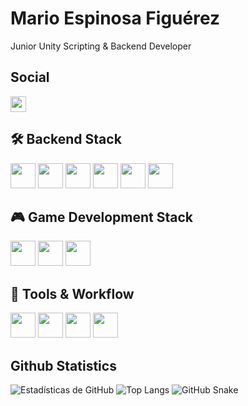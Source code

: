 # Mario Espinosa Figuérez
Junior Unity Scripting & Backend Developer

## Social
<a href="https://github.com/MarioEspinosaFiguerez"><img src="https://img.shields.io/badge/-@MarioEspinosaFiguerez-%23181717?style=flat-square&logo=github" height="25"></a>

## 🛠 Backend Stack
<code><img height="40" src="https://img.shields.io/badge/C%23-%23239120.svg?style=for-the-badge&logo=c-sharp&logoColor=white"></code>
<code><img height="40" src="https://img.shields.io/badge/.NET-512BD4?style=for-the-badge&logo=dotnet&logoColor=white"></code>
<code><img height="40" src="https://img.shields.io/badge/LINQ-0078D7?style=for-the-badge&logo=windows&logoColor=white"></code>
<code><img height="40" src="https://img.shields.io/badge/SQL-4479A1?style=for-the-badge&logo=sqlite&logoColor=white"></code>
<code><img height="40" src="https://img.shields.io/badge/SQL%20Server-CC2927?style=for-the-badge&logo=microsoftsqlserver&logoColor=white"></code>
<code><img height="40" src="https://img.shields.io/badge/Entity%20Framework-512BD4?style=for-the-badge&logo=dotnet&logoColor=white"></code>

## 🎮 Game Development Stack
<code><img height="40" src="https://img.shields.io/badge/Unity-2D%20%2F%203D-000000?style=for-the-badge&logo=unity&logoColor=white"></code>
<code><img height="40" src="https://img.shields.io/badge/Unity-Virtual%20Reality-000000?style=for-the-badge&logo=unity&logoColor=white"></code>
<code><img height="40" src="https://img.shields.io/badge/Unity-Augmented%20Reality%20with%20Vuforia-000000?style=for-the-badge&logo=unity&logoColor=white"></code>

## 🧰 Tools & Workflow
<code><img height="40" src="https://img.shields.io/badge/Git-F05032?style=for-the-badge&logo=git&logoColor=white"></code>
<code><img height="40" src="https://img.shields.io/badge/GitHub-181717?style=for-the-badge&logo=github&logoColor=white"></code>
<code><img height="40" src="https://img.shields.io/badge/Jira-0052CC?style=for-the-badge&logo=jira&logoColor=white"></code>
<code><img height="40" src="https://img.shields.io/badge/Trello-0079BF?style=for-the-badge&logo=trello&logoColor=white"></code>

## Github Statistics
![Estadísticas de GitHub](https://github-readme-stats.vercel.app/api?username=MarioEspinosaFiguerez&show_icons=true&theme=radical)
![Top Langs](https://github-readme-stats.vercel.app/api/top-langs/?username=MarioEspinosaFiguerez&layout=compact&theme=tokyonight)
![GitHub Snake](https://github.com/MarioEspinosaFiguerez/MarioEspinosaFiguerez/blob/output/github-contribution-grid-snake.svg)
